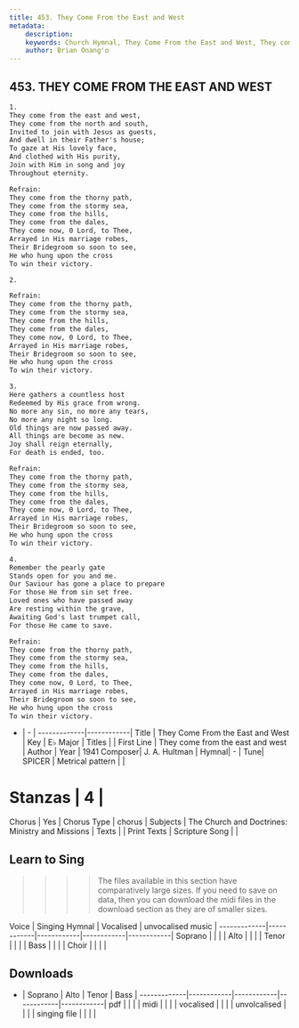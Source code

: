 ```yaml
---
title: 453. They Come From the East and West
metadata:
    description: 
    keywords: Church Hymnal, They Come From the East and West, They come from the east and west, 
    author: Brian Onang'o
---
```



## 453. THEY COME FROM THE EAST AND WEST

```txt
1.
They come from the east and west, 
They come from the north and south, 
Invited to join with Jesus as guests, 
And dwell in their Father's house; 
To gaze at His lovely face, 
And clothed with His purity, 
Join with Him in song and joy 
Throughout eternity. 

Refrain:
They come from the thorny path, 
They come from the stormy sea, 
They come from the hills, 
They come from the dales, 
They come now, 0 Lord, to Thee, 
Arrayed in His marriage robes, 
Their Bridegroom so soon to see, 
He who hung upon the cross 
To win their victory. 

2.

Refrain:
They come from the thorny path, 
They come from the stormy sea, 
They come from the hills, 
They come from the dales, 
They come now, 0 Lord, to Thee, 
Arrayed in His marriage robes, 
Their Bridegroom so soon to see, 
He who hung upon the cross 
To win their victory. 

3.
Here gathers a countless host 
Redeemed by His grace from wrong. 
No more any sin, no more any tears, 
No more any night so long. 
Old things are now passed away. 
All things are become as new. 
Joy shall reign eternally, 
For death is ended, too. 

Refrain:
They come from the thorny path, 
They come from the stormy sea, 
They come from the hills, 
They come from the dales, 
They come now, 0 Lord, to Thee, 
Arrayed in His marriage robes, 
Their Bridegroom so soon to see, 
He who hung upon the cross 
To win their victory. 

4.
Remember the pearly gate 
Stands open for you and me. 
Our Saviour has gone a place to prepare 
For those He from sin set free. 
Loved ones who have passed away 
Are resting within the grave, 
Awaiting God's last trumpet call, 
For those He came to save.

Refrain:
They come from the thorny path, 
They come from the stormy sea, 
They come from the hills, 
They come from the dales, 
They come now, 0 Lord, to Thee, 
Arrayed in His marriage robes, 
Their Bridegroom so soon to see, 
He who hung upon the cross 
To win their victory. 

```

- |   -  |
-------------|------------|
Title | They Come From the East and West |
Key | E♭ Major |
Titles |  |
First Line | They come from the east and west |
Author | 
Year | 1941
Composer| J. A. Hultman |
Hymnal|  - |
Tune| SPICER |
Metrical pattern | |
# Stanzas | 4 |
Chorus | Yes |
Chorus Type | chorus |
Subjects | The Church and Doctrines: Ministry and Missions |
Texts |  |
Print Texts | 
Scripture Song |  |
  
## Learn to Sing

>>>> The files available in this section have comparatively large sizes. If you need to save on data, then you can download the midi files in the download section as they are of smaller sizes.

Voice |  Singing Hymnal | Vocalised | unvocalised music |
-------------|------------|------------|------------|------------|
Soprano | | | |
Alto | | | |
Tenor | | | |
Bass | | | |
Choir | | | |

## Downloads

- |  Soprano | Alto | Tenor | Bass |
-------------|------------|------------|------------|------------|
pdf | | | |
midi | | | |
vocalised | | | |
unvolcalised | | | |
singing file | | | |
  